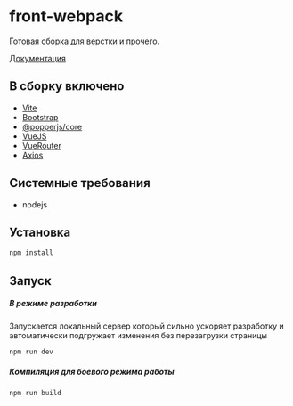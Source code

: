 # front-webpack

Готовая сборка для верстки и прочего.

[Документация](docs/readme.md)

## В сборку включено

- [Vite](https://vitejs.dev/)
- [Bootstrap](https://getbootstrap.com/)
- [@popperjs/core](https://popper.js.org/)
- [VueJS](https://vuejs.org)
- [VueRouter](https://router.vuejs.org/guide/)
- [Axios](https://github.com/developit/redaxios)

## Системные требования

- nodejs

## Установка

```bash
npm install
```

## Запуск

##### В режиме разработки

Запускается локальный сервер который сильно ускоряет разработку и автоматически подгружает изменения без перезагрузки страницы

```bash
npm run dev
```

##### Компиляция для боевого режима работы

```bash
npm run build
```
